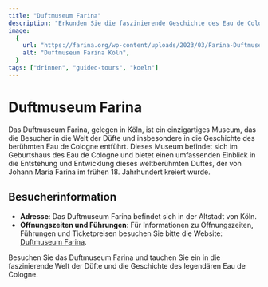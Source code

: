 ```yaml
---
title: "Duftmuseum Farina"
description: "Erkunden Sie die faszinierende Geschichte des Eau de Cologne im Duftmuseum Farina in Köln"
image:
  {
    url: "https://farina.org/wp-content/uploads/2023/03/Farina-Duftmuseum-Sept-2022-08-scaled.jpg",
    alt: "Duftmuseum Farina Köln",
  }
tags: ["drinnen", "guided-tours", "koeln"]
---
```


# Duftmuseum Farina

Das Duftmuseum Farina, gelegen in Köln, ist ein einzigartiges Museum, das die Besucher in die Welt der Düfte und insbesondere in die Geschichte des berühmten Eau de Cologne entführt. Dieses Museum befindet sich im Geburtshaus des Eau de Cologne und bietet einen umfassenden Einblick in die Entstehung und Entwicklung dieses weltberühmten Duftes, der von Johann Maria Farina im frühen 18. Jahrhundert kreiert wurde.

## Besucherinformation

- **Adresse**: Das Duftmuseum Farina befindet sich in der Altstadt von Köln.
- **Öffnungszeiten und Führungen**: Für Informationen zu Öffnungszeiten, Führungen und Ticketpreisen besuchen Sie bitte die Website: [Duftmuseum Farina](https://farina.org/duftmuseum-besuchen/).

Besuchen Sie das Duftmuseum Farina und tauchen Sie ein in die faszinierende Welt der Düfte und die Geschichte des legendären Eau de Cologne.

